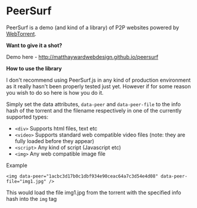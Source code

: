 # PeerSurf

PeerSurf is a demo (and kind of a library) of P2P websites powered by [WebTorrent](http://webtorrent.io).

**Want to give it a shot?**

Demo here - http://matthaywardwebdesign.github.io/peersurf

**How to use the library**

I don't recommend using PeerSurf.js in any kind of production environment as it really hasn't been properly tested just yet. However if for some reason you wish to do so here is how you do it.

Simply set the data attributes, `data-peer` and `data-peer-file` to the info hash of the torrent and the filename respectively in one of the currently supported types:

- `<div>` Supports html files, text etc
- `<video>` Supports standard web compatible video files (note: they are fully loaded before they appear)
- `<script>` Any kind of script (Javascript etc)
- `<img>` Any web compatible image file

Example

`<img data-peer="1acbc3d17b0c1dbf934e90ceac64a7c3d54e4d08" data-peer-file="img1.jpg" />`

This would load the file img1.jpg from the torrent with the specified info hash into the `img` tag 